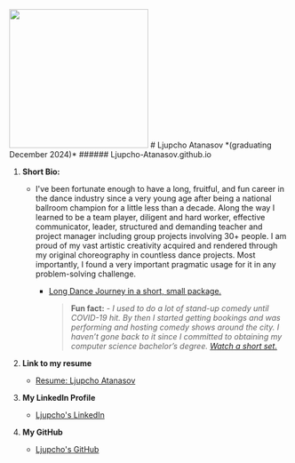 <img src = "https://github.com/user-attachments/assets/e9182644-eb66-420e-b66c-bce9b8b36764" width="250" hight="250">
# Ljupcho Atanasov *(graduating December 2024)*
###### Ljupcho-Atanasov.github.io

1. **Short Bio:**
   - I've been fortunate enough to have a long, fruitful, and fun career in the dance industry since a very young age after being a national ballroom champion for a little less than a decade. Along the way I learned to be a team player, diligent and hard worker, effective communicator, leader, structured and demanding teacher and project manager including group projects involving 30+ people. I am proud of my vast artistic creativity acquired and rendered through my original choreography in countless dance projects. Most importantly, I found a very important pragmatic usage for it in any problem-solving challenge.
      - [Long Dance Journey in a short, small package. ](https://youtu.be/NS2KevSf4Ew)

         > **Fun fact:**
            *- I used to do a lot of stand-up comedy until COVID-19 hit. By then I started getting bookings and was performing and hosting comedy shows around the city. I haven’t gone back to it since I committed to obtaining my computer science bachelor’s degree.*
                [*Watch a short set.*](https://youtu.be/RFoB3TBGZGQ)
  
2. **Link to my resume**
   - [Resume: Ljupcho Atanasov](https://view.officeapps.live.com/op/view.aspx?src=https%3A%2F%2Fraw.githubusercontent.com%2FLjupcho-Atanasov%2FLjupcho-Atanasov.github.io%2Fmain%2FResume%2520-%2520Ljupcho%2520Atanasov.docx&wdOrigin=BROWSELINK)
 
3. **My LinkedIn Profile**
   - [Ljupcho's LinkedIn](https://www.linkedin.com/in/ljupcho-atanasov/)

4. **My GitHub**
   - [Ljupcho's GitHub](https://github.com/Ljupcho-Atanasov)
